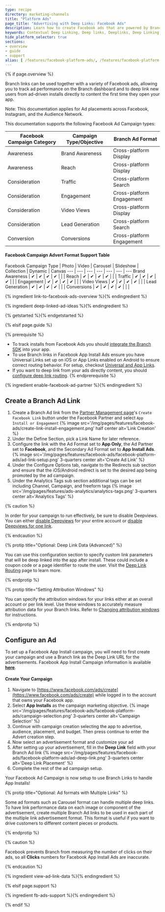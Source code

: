 ```yaml
---
type: recipe
directory: marketing-channels
title: "Platform Ads"
page_title: "Advertising with Deep Links: Facebook Ads"
description: Learn how to create Facebook ads that are powered by Branch Metrics deep links. It’s simple - configure the dashboard, generate links and set up your app.
keywords: Contextual Deep Linking, Deep links, Deeplinks, Deep Linking, Deeplinking, Deferred Deep Linking, Deferred Deeplinking, Google App Indexing, Google App Invites, Apple Universal Links, Apple Spotlight Search, Facebook App Links, AppLinks, Deepviews, Deep views, Advertising, Ads, Facebook Ads, Facebook Authentication
hide_platform_selector: true
sections:
- overview
- guide
- support
alias: [ /features/facebook-platform-ads/, /features/facebook-platform-ads/overview/, /features/facebook-platform-ads/guide/, /features/facebook-ads/support/ ]
---
```


{% if page.overview %}

Branch links can be used together with a variety of Facebook ads, allowing you to track ad performance on the Branch dashboard and to deep link new users from ad-driven installs directly to content the first time they open your app.

Note: This documentation applies for Ad placements across Facebook, Instagram, and the Audience Network.

This documentation supports the following Facebook Ad Campaign types:

Facebook Campaign Category | Campaign Type/Objective | Branch Ad Format
--- | --- | ---
Awareness | Brand Awareness | Cross-platform Display
Awareness | Reach | Cross-platform Display
Consideration | Traffic | Cross-platform Search
Consideration | Engagement | Cross-platform Engagement
Consideration | Video Views | Cross-platform Display
Consideration | Lead Generation | Cross-platform Search
Conversion | Conversions | Cross-platform Engagement

#### Facebook Campaign Advert Format Support Table

Facebook Campaign Type | Photo | Video | Carousel | Slideshow | Collection | Dynamic | Canvas
--- | --- | --- | --- | --- | --- | ---
Brand Awareness | ✔︎ | ✔︎ | ✔︎ | ✔︎ |  |  |
Reach | ✔︎ | ✔︎ | ✔︎ | ✔︎ |  |  |
Traffic | ✔︎ | ✔︎ | ✔︎ | ✔︎ |  |  |
Engagement | ✔︎ | ✔︎ | ✔︎ | ✔︎ |  |  |
Video Views | ✔︎ | ✔︎ | ✔︎ | ✔︎ |  |  |
Lead Generation | ✔︎ | ✔︎ | ✔︎ | ✔︎ |  |  |
Conversions | ✔︎ | ✔︎ | ✔︎ | ✔︎ |  |  |

{% ingredient link-to-facebook-ads-overview %}{% endingredient %}

{% ingredient deep-linked-ad-ideas %}{% endingredient %}

{% getstarted %}{% endgetstarted %}

{% elsif page.guide %}

{% prerequisite %}
- To track installs from Facebook Ads you should [integrate the Branch SDK]({{base.url}}/getting-started/sdk-integration-guide) into your app.
- To use Branch links in Facebook App Install Ads ensure you have Universal Links set up on iOS or App Links enabled on Android to ensure correct routing behavior. For setup, checkout [Universal and App Links]({{base.url}}/getting-started/universal-app-links).
- If you want to deep link from your ads directly content, you should [configure deep link routing]({{base.url}}/getting-started/deep-link-routing).
{% endprerequisite %}

{% ingredient enable-facebook-ad-partner %}{% endingredient %}

## Create a Branch Ad Link

1. Create a Branch Ad link from the [Partner Management page](https://dashboard.branch.io/ads/partner-management)'s `Create Facebook Link` button under the Facebook Partner and select `App Install or Engagement`
{% image src='/img/pages/features/facebook-ads/create-link-install-engagement.png' half center alt='Link Creation' %}
1. Under the Define Section, pick a Link Name for later reference.
1. Configure the link with the Ad Format set to **App Only**, the Ad Partner set to **Facebook**, and the Secondary Ad Format set to **App Install Ads**.
{% image src='/img/pages/features/facebook-ads/facebook-platform-ads/ad-link-setup.png' 3-quarters center alt='Create Ad Link' %}
1. Under the Configure Options tab, navigate to the Redirects sub section and ensure that the iOS/Android redirect is set to the desired app being promoted by the ad campaign.
1. Under the Analytics Tags sub section additional tags can be set including Channel, Campaign, and freeform tags
{% image src='/img/pages/features/ads-analytics/analytics-tags.png' 3-quarters center alt='Analytics Tags' %}

{% caution %}

In order for your campaign to run effectively, be sure to disable Deepviews. You can either [disable Deepviews](https://dev.branch.io/features/deepviews/guide/ios/) for your entire account or [disable Deepviews for one link]({{base.url}}/features/deepviews/advanced/ios/#disabling-deepviews-for-one-link).

{% endcaution %}

{% protip title="Optional: Deep Link Data (Advanced)" %}

You can use this configuration section to specify custom link parameters that will be deep linked into the app after install. These could include a coupon code or a page identifier to route the user. Visit the [Deep Link Routing]({{base.url}}/getting-started/deep-link-routing) page to learn more.

{% endprotip %}

{% protip title="Setting Attribution Windows" %}

You can specify the attribution windows for your links either at an overall account or per link level. Use these windows to accurately measure attribution data for your Branch links. Refer to [Changing attribution windows]({{base.url}}/marketing-channels/ad-network-integrations/advanced/#changing-attribution-windows) for instructions.

{% endprotip %}

## Configure an Ad

To set up a Facebook App Install campaign, you will need to first create your campaign and use a Branch link as the Deep Link URL for the advertisements. Facebook App Install Campaign information is available **[here](https://www.facebook.com/business/ads-guide/app-installs)**.

#### Create Your Campaign
1. Navigate to [https://www.facebook.com/ads/create](https://www.facebook.com/ads/create) while logged in to the account that owns your Facebook app.
1. Select **App Installs** as the campaign marketing objective.
{% image src='/img/pages/features/facebook-ads/facebook-platform-ads/campaign-selection.png' 3-quarters center alt='Campaign Selection' %}
1. Continue with campaign creation selecting the app to advertise, audience, placement, and budget. Then press continue to enter the Advert creation step.
1. Now select an advertisement format and customize your ad
1. After setting up your advertisement, fill in the **Deep Link** field with your Branch Ad link
{% image src='/img/pages/features/facebook-ads/facebook-platform-ads/ad-deep-link.png' 3-quarters center alt='Deep Link Placement' %}
1. Complete the rest of the ad campaign setup.

Your Facebook Ad Campaign is now setup to use Branch Links to handle App Installs!

{% protip title="Optional: Ad formats with Multiple Links" %}

Some ad formats such as Carousel format can handle multiple deep links. To have link performance data on each image or component of the advertisement, create multiple Branch Ad links to be used in each part of the multiple link advertisement format. This format is useful if you want to drive customers to different content pieces or products.

{% endprotip %}

{% caution %}

Facebook prevents Branch from measuring the number of clicks on their ads, so all **Clicks** numbers for Facebook App Install Ads are inaccurate.

{% endcaution %}

{% ingredient view-ad-link-data %}{% endingredient %}

{% elsif page.support %}

{% ingredient fb-ads-support %}{% endingredient %}

{% endif %}
